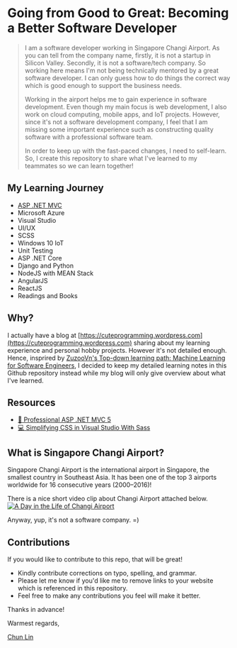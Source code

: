 # Going from Good to Great: Becoming a Better Software Developer

> I am a software developer working in Singapore Changi Airport. As you can tell from the company name, firstly, it is not a startup in Silicon Valley. Secondly, it is not a software/tech company. So working here means I'm not being technically mentored by a great software developer. I can only guess how to do things the correct way which is good enough to support the business needs.
> 
> Working in the airport helps me to gain experience in software development. Even though my main focus is web development, I also work on cloud computing, mobile apps, and IoT projects. However, since it's not a software development company, I feel that I am missing some important experience such as constructing quality software with a professional software team.
>
> In order to keep up with the fast-paced changes, I need to self-learn. So, I create this repository to share what I've learned to my teammates so we can learn together!

## My Learning Journey

 - [ASP .NET MVC](/aspnet/mvc)
 - Microsoft Azure
 - Visual Studio
 - UI/UX
 - SCSS
 - Windows 10 IoT
 - Unit Testing
 - ASP .NET Core
 - Django and Python
 - NodeJS with MEAN Stack
 - AngularJS
 - ReactJS
 - Readings and Books
 
## Why?
I actually have a blog at [https://cuteprogramming.wordpress.com](https://cuteprogramming.wordpress.com) sharing about my learning experience and personal hobby projects. However it's not detailed enough. Hence, insprired by [ZuzooVn's Top-down learning path: Machine Learning for Software Engineers](https://github.com/ZuzooVn/machine-learning-for-software-engineers), I decided to keep my detailed learning notes in this Github repository instead while my blog will only give overview about what I've learned.

## Resources
 - [:book: Professional ASP .NET MVC 5](https://www.amazon.com/Professional-ASP-NET-MVC-Jon-Galloway/dp/1118794753)
 - [:computer: Simplifying CSS in Visual Studio With Sass](https://www.pluralsight.com/courses/simplifying-css-visual-studio-sass)

## What is Singapore Changi Airport?
Singapore Changi Airport is the international airport in Singapore, the smallest country in Southeast Asia. It has been one of the top 3 airports worldwide for 16 consecutive years (2000–2016)!

There is a nice short video clip about Changi Airport attached below.
[![A Day in the Life of Changi Airport](http://img.youtube.com/vi/CFRHDm2a28s/0.jpg)](http://www.youtube.com/watch?v=CFRHDm2a28s)

Anyway, yup, it's not a software company. =)

## Contributions
If you would like to contribute to this repo, that will be great!

 - Kindly contribute corrections on typo, spelling, and grammar.
 - Please let me know if you'd like me to remove links to your website which is referenced in this repository.
 - Feel free to make any contributions you feel will make it better.

Thanks in advance!


Warmest regards,

[Chun Lin](https://goh-chunlin.github.io)
